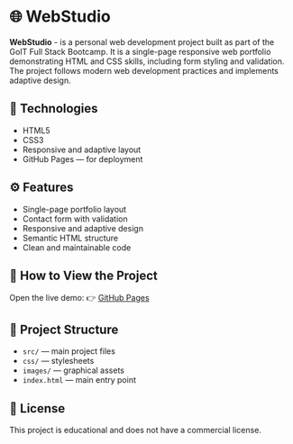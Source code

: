 # 🌐 WebStudio

**WebStudio** - is a personal web development project built as part of the GoIT Full Stack Bootcamp. It is a single-page responsive web portfolio demonstrating HTML and CSS skills, including form styling and validation. The project follows modern web development practices and implements adaptive design.

## 🔧 Technologies

- HTML5
- CSS3
- Responsive and adaptive layout
- GitHub Pages — for deployment

## ⚙️ Features

- Single-page portfolio layout
- Contact form with validation
- Responsive and adaptive design
- Semantic HTML structure
- Clean and maintainable code

## 🚀 How to View the Project

Open the live demo:
👉 [GitHub Pages](https://vitalii-mieliet.github.io/web-studio)

## 📁 Project Structure

- `src/` — main project files
- `css/` — stylesheets
- `images/` — graphical assets
- `index.html` — main entry point

## 📄 License

This project is educational and does not have a commercial license.
